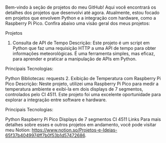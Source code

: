 Bem-vindo à seção de projetos do meu GitHub! Aqui você encontrará os detalhes dos projetos que desenvolvi até agora. Atualmente, estou focado em projetos que envolvem Python e a integração com hardware, como a Raspberry Pi Pico. Confira abaixo uma visão geral dos meus projetos:

Projetos
1. Consulta de API de Tempo
Descrição: Este projeto é um script em Python que faz uma requisição HTTP a uma API de tempo para obter informações meteorológicas. É uma ferramenta simples, mas eficaz, para aprender e praticar a manipulação de APIs em Python.

Principais Tecnologias:

Python
Bibliotecas: requests
2. Exibição de Temperatura com Raspberry Pi Pico
Descrição: Neste projeto, utilizei uma Raspberry Pi Pico para medir a temperatura ambiente e exibi-la em dois displays de 7 segmentos, controlados pelo CI 4511. Este projeto foi uma excelente oportunidade para explorar a integração entre software e hardware.

Principais Tecnologias:

Python
Raspberry Pi Pico
Displays de 7 segmentos
CI 4511
Links
Para mais detalhes sobre esses e outros projetos em andamento, você pode visitar meu Notion: https://www.notion.so/Projetos-e-Ideias-65f37b4049974ff7b0f53b1d57472686.
